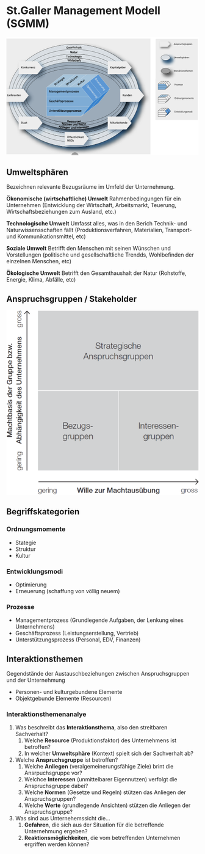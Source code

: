 # St.Galler Management Modell (SGMM)

![](media/Pasted%20image%2020230522092522.png)

## Umweltsphären
Bezeichnen relevante Bezugsräume im Umfeld der Unternehmung.

**Ökonomische (wirtschaftliche) Umwelt**
Rahmenbedingungen für ein Unternehmen (Entwicklung der Wirtschaft, Arbeitsmarkt, Teuerung, Wirtschaftsbeziehungen zum Ausland, etc.)

**Technologische Umwelt**
Umfasst alles, was in den Berich Technik- und Naturwissensschaften fällt (Produktionsverfahren, Materialien, Transport- und Kommunikationsmittel, etc)

**Soziale Umwelt**
Betrifft den Menschen mit seinen Wünschen und Vorstellungen (politische und gesellschaftliche Trendds, Wohlbefinden der einzelnen Menschen, etc)

**Ökologische Umwelt**
Betrifft den Gesamthaushalt der Natur (Rohstoffe, Energie, Klima, Abfälle, etc)

## Anspruchsgruppen / Stakeholder
![](media/Pasted%20image%2020230522093150.png)

## Begriffskategorien
### Ordnungsmomente
- Stategie
- Struktur
- Kultur

### Entwicklungsmodi
- Optimierung
- Erneuerung (schaffung von völlig neuem)

### Prozesse
- Managementprozess (Grundlegende Aufgaben, der Lenkung eines Unternehmens)
- Geschäftsprozess (Leistungserstellung, Vertrieb)
- Unterstützungsprozess (Personal, EDV, Finanzen)

## Interaktionsthemen
Gegendstände der Austauschbeziehungen zwischen Anspruchsgruppen und der Unternehmung

- Personen- und kulturgebundene Elemente
- Objektgebunde Elemente (Resourcen)

### Interaktionsthemenanalye
1. Was beschreibt das **Interaktionsthema**, also den streitbaren Sachverhalt?
	1. Welche **Resource** (Produktionsfaktor) des Unternehmens ist betroffen?
	2. In welcher **Umweltsphäre** (Kontext) spielt sich der Sachverhalt ab?
2. Welche **Anspruchsgruppe** ist betroffen?
	1. Welche **Anliegen** (veralgemeinerungsfähige Ziele) brint die Ansrpuchsgruppe vor?
	2. Welchce **Interessen** (unmittelbarer Eigennutzen) verfolgt die Anspruchsgruppe dabei?
	3. Welche **Normen** (Gesetze und Regeln) stützen das Anliegen der Anspruchsgruppen?
	4. Welche **Werte** (grundlegende Ansichten) stützen die Anliegen der Anspruchsgruppe?
3. Was sind aus Unternehemssicht die...
	1. **Gefahren**, die sich aus der Situation für die betreffende Unternehmung ergeben?
	2. **Reaktionsmöglichkeiten**, die vom betreffenden Unternehmen ergriffen werden können?